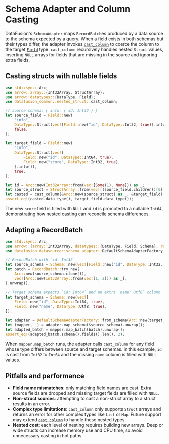 <!---
  Licensed to the Apache Software Foundation (ASF) under one
  or more contributor license agreements.  See the NOTICE file
  distributed with this work for additional information
  regarding copyright ownership.  The ASF licenses this file
  to you under the Apache License, Version 2.0 (the
  "License"); you may not use this file except in compliance
  with the License.  You may obtain a copy of the License at

    http://www.apache.org/licenses/LICENSE-2.0

  Unless required by applicable law or agreed to in writing,
  software distributed under the License is distributed on an
  "AS IS" BASIS, WITHOUT WARRANTIES OR CONDITIONS OF ANY
  KIND, either express or implied.  See the License for the
  specific language governing permissions and limitations
  under the License.
-->

# Schema Adapter and Column Casting

DataFusion's `SchemaAdapter` maps `RecordBatch`es produced by a data source to the
schema expected by a query. When a field exists in both schemas but their types
differ, the adapter invokes [`cast_column`](../../../datafusion/common/src/nested_struct.rs)
to coerce the column to the target [`Field`] type. `cast_column` recursively
handles nested `Struct` values, inserting `NULL` arrays for fields that are
missing in the source and ignoring extra fields.

## Casting structs with nullable fields

```rust
use std::sync::Arc;
use arrow::array::{Int32Array, StructArray};
use arrow::datatypes::{DataType, Field};
use datafusion_common::nested_struct::cast_column;

// source schema: { info: { id: Int32 } }
let source_field = Field::new(
    "info",
    DataType::Struct(vec![Field::new("id", DataType::Int32, true)].into()),
    false,
);

let target_field = Field::new(
    "info",
    DataType::Struct(vec![
        Field::new("id", DataType::Int64, true),
        Field::new("score", DataType::Int32, true),
    ].into()),
    true,
);

let id = Arc::new(Int32Array::from(vec![Some(1), None])) as _;
let source_struct = StructArray::from(vec![(source_field.children()[0].clone(), id)]);
let casted = cast_column(&Arc::new(source_struct) as _, &target_field).unwrap();
assert_eq!(casted.data_type(), target_field.data_type());
```

The new `score` field is filled with `NULL` and `id` is promoted to a nullable
`Int64`, demonstrating how nested casting can reconcile schema differences.

## Adapting a RecordBatch

```rust
use std::sync::Arc;
use arrow::{array::Int32Array, datatypes::{DataType, Field, Schema}, record_batch::RecordBatch};
use datafusion_datasource::schema_adapter::DefaultSchemaAdapterFactory;

// RecordBatch with `id: Int32`
let source_schema = Schema::new(vec![Field::new("id", DataType::Int32, true)]);
let batch = RecordBatch::try_new(
    Arc::new(source_schema.clone()),
    vec![Arc::new(Int32Array::from(vec![1, 2])) as _],
).unwrap();

// Target schema expects `id: Int64` and an extra `name: Utf8` column
let target_schema = Schema::new(vec![
    Field::new("id", DataType::Int64, true),
    Field::new("name", DataType::Utf8, true),
]);

let adapter = DefaultSchemaAdapterFactory::from_schema(Arc::new(target_schema));
let (mapper, _) = adapter.map_schema(&source_schema).unwrap();
let adapted_batch = mapper.map_batch(batch).unwrap();
assert_eq!(adapted_batch.schema().fields().len(), 2);
```

When `mapper.map_batch` runs, the adapter calls `cast_column` for any field whose
type differs between source and target schemas. In this example, `id` is cast from
`Int32` to `Int64` and the missing `name` column is filled with `NULL` values.

## Pitfalls and performance

- **Field name mismatches**: only matching field names are cast. Extra source
  fields are dropped and missing target fields are filled with `NULL`.
- **Non-struct sources**: attempting to cast a non-struct array to a struct
  results in an error.
- **Complex type limitations**: `cast_column` only supports `Struct` arrays and
  returns an error for other complex types like `List` or `Map`. Future support
  may extend [`cast_column`](../../../datafusion/common/src/nested_struct.rs) to
  handle these nested types.
- **Nested cost**: each level of nesting requires building new arrays. Deep or
  wide structs can increase memory use and CPU time, so avoid unnecessary
  casting in hot paths.

[`Field`]: https://docs.rs/arrow/latest/arrow/datatypes/struct.Field.html
